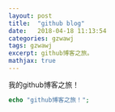 ```yaml
---
layout: post
title:  "github blog"
date:   2018-04-18 11:13:54
categories: gzwawj
tags: gzwawj
excerpt: github博客之旅。
mathjax: true
---
```


我的github博客之旅！

```php
echo "github博客之旅！";
```


